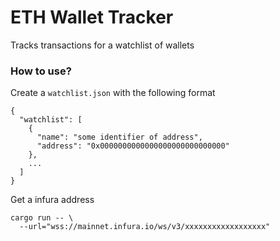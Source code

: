 # ETH Wallet Tracker

Tracks transactions for a watchlist of wallets

### How to use?

Create a `watchlist.json` with the following format

```
{
  "watchlist": [
    {
      "name": "some identifier of address",
      "address": "0x0000000000000000000000000000"
    },
    ...
  ]
}
```

Get a infura address

```
cargo run -- \
  --url="wss://mainnet.infura.io/ws/v3/xxxxxxxxxxxxxxxxxx"
```
